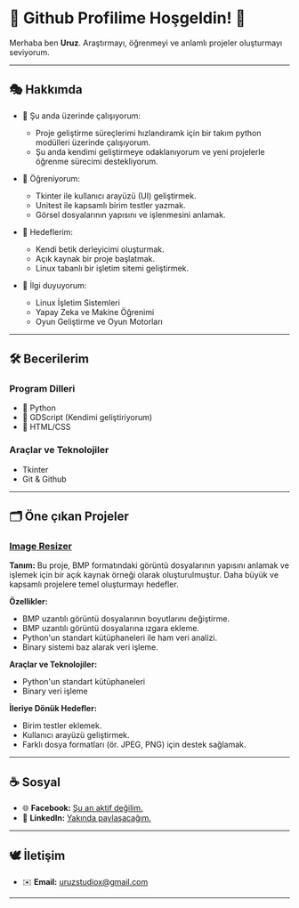 # 🐺 Github Profilime Hoşgeldin! 🍁
Merhaba ben **Uruz**. Araştırmayı, öğrenmeyi ve anlamlı projeler oluşturmayı seviyorum.

---

## 🎭 Hakkımda
- 📑 Şu anda üzerinde çalışıyorum:
  - Proje geliştirme süreçlerimi hızlandıramk için bir takım python modülleri üzerinde çalışıyorum.
  - Şu anda kendimi geliştirmeye odaklanıyorum ve yeni projelerle
    öğrenme sürecimi destekliyorum.
  
- 🌱 Öğreniyorum:
  - Tkinter ile kullanıcı arayüzü (UI) geliştirmek.
  - Unitest ile kapsamlı birim testler yazmak.
  - Görsel dosyalarının yapısını ve işlenmesini anlamak.

- 🎯 Hedeflerim:
  - Kendi betik derleyicimi oluşturmak.
  - Açık kaynak bir proje başlatmak.
  - Linux tabanlı bir işletim sitemi geliştirmek.

- 🔎 İlgi duyuyorum:
  - Linux İşletim Sistemleri
  - Yapay Zeka ve Makine Öğrenimi
  - Oyun Geliştirme ve Oyun Motorları

---

## 🛠️ Becerilerim

### Program Dilleri
- 🥇 Python
- 🥈 GDScript (Kendimi geliştiriyorum)
- 🥉 HTML/CSS

###  Araçlar ve Teknolojiler
- Tkinter
- Git & Github

---

## 🗂️ Öne çıkan Projeler

### [Image Resizer](https://github.com/uruzstudiox/ImageResizer)
**Tanım:**
Bu proje, BMP formatındaki görüntü dosyalarının yapısını anlamak ve işlemek için bir 
açık kaynak örneği olarak oluşturulmuştur. Daha büyük ve kapsamlı 
projelere temel oluşturmayı hedefler.

**Özellikler:**
- BMP uzantılı görüntü dosyalarının boyutlarını değiştirme.
- BMP uzantılı görüntü dosyalarına ızgara ekleme.
- Python'un standart kütüphaneleri ile ham veri analizi.
- Binary sistemi baz alarak veri işleme.

**Araçlar ve Teknolojiler:**
- Python'un standart kütüphaneleri
- Binary veri işleme

**İleriye Dönük Hedefler:**
- Birim testler eklemek.
- Kullanıcı arayüzü geliştirmek.
- Farklı dosya formatları (ör. JPEG, PNG) için destek sağlamak.

---

## ☕ Sosyal
- 🌐 **Facebook:** [Şu an aktif değilim.]()
- 🤝 **LinkedIn:** [Yakında paylaşacağım.]()

---

## 🕊️ İletişim
  - ✉️ **Email:** [uruzstudiox@gmail.com](mailto:uruzstudiox@gmail.com)

---

<footer>
</footer>
